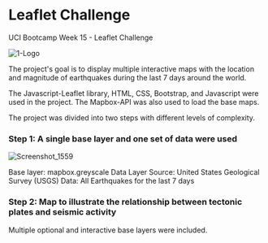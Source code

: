 # Leaflet Challenge
UCI Bootcamp Week 15 - Leaflet Challenge

![1-Logo](https://github.com/Adykey79/leaflet-challenge/assets/149746353/9076d826-cf5b-4853-a086-f87045c3f3b0)

The project's goal is to display multiple interactive maps with the location and magnitude of earthquakes during the last 7 days around the world.

The Javascript-Leaflet library, HTML, CSS, Bootstrap, and Javascript were used in the project. The Mapbox-API was also used to load the base maps.

The project was divided into two steps with different levels of complexity.

### Step 1: A single base layer and one set of data were used

![Screenshot_1559](https://github.com/Adykey79/leaflet-challenge/assets/149746353/a5917cd3-cea5-4d33-997d-79eefbae7611)

Base layer: mapbox.greyscale
Data Layer Source: United States Geological Survey (USGS)
Data: All Earthquakes for the last 7 days

### Step 2: Map to illustrate the relationship between tectonic plates and seismic activity
Multiple optional and interactive base layers were included.






